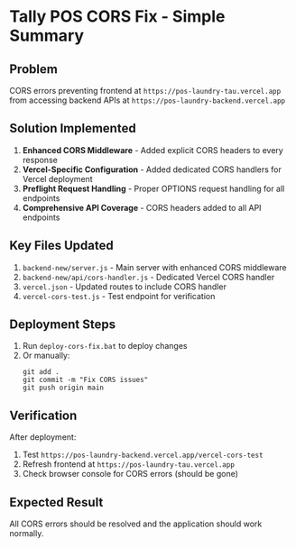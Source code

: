 # Tally POS CORS Fix - Simple Summary

## Problem
CORS errors preventing frontend at `https://pos-laundry-tau.vercel.app` from accessing backend APIs at `https://pos-laundry-backend.vercel.app`

## Solution Implemented
1. **Enhanced CORS Middleware** - Added explicit CORS headers to every response
2. **Vercel-Specific Configuration** - Added dedicated CORS handlers for Vercel deployment
3. **Preflight Request Handling** - Proper OPTIONS request handling for all endpoints
4. **Comprehensive API Coverage** - CORS headers added to all API endpoints

## Key Files Updated
1. `backend-new/server.js` - Main server with enhanced CORS middleware
2. `backend-new/api/cors-handler.js` - Dedicated Vercel CORS handler
3. `vercel.json` - Updated routes to include CORS handler
4. `vercel-cors-test.js` - Test endpoint for verification

## Deployment Steps
1. Run `deploy-cors-fix.bat` to deploy changes
2. Or manually:
   ```
   git add .
   git commit -m "Fix CORS issues"
   git push origin main
   ```

## Verification
After deployment:
1. Test `https://pos-laundry-backend.vercel.app/vercel-cors-test`
2. Refresh frontend at `https://pos-laundry-tau.vercel.app`
3. Check browser console for CORS errors (should be gone)

## Expected Result
All CORS errors should be resolved and the application should work normally.